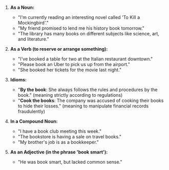 1. **As a Noun:**
   - "I'm currently reading an interesting novel called 'To Kill a Mockingbird'."
   - "My friend promised to lend me his history book tomorrow."
   - "The library has many books on different subjects like science, art, and literature."

2. **As a Verb (to reserve or arrange something):**
   - "I've booked a table for two at the Italian restaurant downtown."
   - "Please book an Uber to pick us up from the airport."
   - "She booked her tickets for the movie last night."

3. **Idioms:**
   - "**By the book**: She always follows the rules and procedures by the book." (meaning strictly according to regulations)
   - "**Cook the books**: The company was accused of cooking their books to hide their losses." (meaning to manipulate financial records fraudulently)

4. **In a Compound Noun:**
   - "I have a book club meeting this week."
   - "The bookstore is having a sale on travel books."
   - "My brother's job is as a bookkeeper."

5. **As an Adjective (in the phrase 'book smart'):**
   - "He was book smart, but lacked common sense."